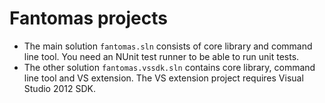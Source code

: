 Fantomas projects
=========================

 - The main solution `fantomas.sln` consists of core library and command line tool. You need an NUnit test runner to be able to run unit tests.
 - The other solution `fantomas.vssdk.sln` contains core library, command line tool and VS extension. The VS extension project requires Visual Studio 2012 SDK.

